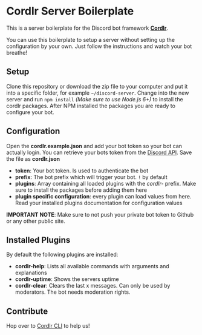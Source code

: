 # Cordlr Server Boilerplate

This is a server boilerplate for the Discord bot framework [**Cordlr**](https://github.com/Devcord/cordlr-cli).

You can use this boilerplate to setup a server without setting up the configuration by your own. Just follow the instructions and watch your bot breathe!

## Setup

Clone this repository or download the zip file to your computer and put it into a specific folder, for example `~/discord-server`. Change into the new server and run `npm install` *(Make sure to use Node.js 6+)* to install the cordlr packages. After NPM installed the packages you are ready to configure your bot.

## Configuration

Open the **cordlr.example.json** and add your bot token so your bot can actually login. You can retrieve your bots token from the [Discord API](https://discordapp.com/developers/applications/me). Save the file as **cordlr.json**

* **token**: Your bot token. Is used to authenticate the bot
* **prefix**: The bot prefix which will trigger your bot. `!` by default
* **plugins**: Array containing all loaded plugins with the *cordlr-* prefix. Make sure to install the packages before adding them here
* **plugin specific configuration**: every plugin can load values from here. Read your installed plugins documentation for configuration values

**IMPORTANT NOTE**: Make sure to not push your private bot token to Github or any other public site.

## Installed Plugins

By default the following plugins are installed:

* **cordlr-help**: Lists all available commands with arguments and explanations
* **cordlr-uptime**: Shows the servers uptime
* **cordlr-clear**: Clears the last x messages. Can only be used by moderators. The bot needs moderation rights.

## Contribute

Hop over to [Cordlr CLI](https://github.com/Devcord/cordlr-cli) to help us!
